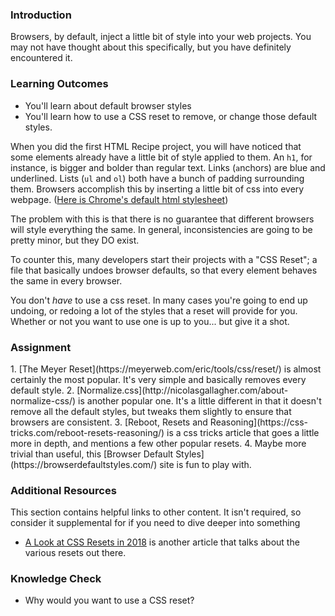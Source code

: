 ### Introduction
Browsers, by default, inject a little bit of style into your web projects. You may not have thought about this specifically, but you  have definitely encountered it.

### Learning Outcomes
- You'll learn about default browser styles
- You'll learn how to use a CSS reset to remove, or change those default styles. 

When you did the first HTML Recipe project, you will have noticed that some elements already have a little bit of style applied to them. An `h1`, for instance, is bigger and bolder than regular text. Links (`a`nchors) are blue and underlined. Lists (`ul` and `ol`) both have a bunch of padding surrounding them. Browsers accomplish this by inserting a little bit of css into every webpage. ([Here is Chrome's default html stylesheet](https://chromium.googlesource.com/chromium/blink/+/refs/heads/main/Source/core/css/html.css))

The problem with this is that there is no guarantee that different browsers will style everything the same. In general, inconsistencies are going to be pretty minor, but they DO exist.

To counter this, many developers start their projects with a "CSS Reset"; a file that basically undoes browser defaults, so that every element behaves the same in every browser. 

You don't _have_ to use a css reset. In many cases you're going to end up undoing, or redoing a lot of the styles that a reset will provide for you. Whether or not you want to use one is up to you... but give it a shot.

### Assignment
<div class="lesson-content__panel" markdown="1">
1. [The Meyer Reset](https://meyerweb.com/eric/tools/css/reset/) is almost certainly the most popular. It's very simple and basically removes every default style.
2. [Normalize.css](http://nicolasgallagher.com/about-normalize-css/) is another popular one. It's a little different in that it doesn't remove all the default styles, but tweaks them slightly to ensure that browsers are consistent.
3. [Reboot, Resets and Reasoning](https://css-tricks.com/reboot-resets-reasoning/) is a css tricks article that goes a little more in depth, and mentions a few other popular resets.
4. Maybe more trivial than useful, this [Browser Default Styles](https://browserdefaultstyles.com/) site is fun to play with.
</div>

### Additional Resources
This section contains helpful links to other content. It isn't required, so consider it supplemental for if you need to dive deeper into something

* [A Look at CSS Resets in 2018](https://bitsofco.de/a-look-at-css-resets-in-2018/) is another article that talks about the various resets out there.

### Knowledge Check
* Why would you want to use a CSS reset?